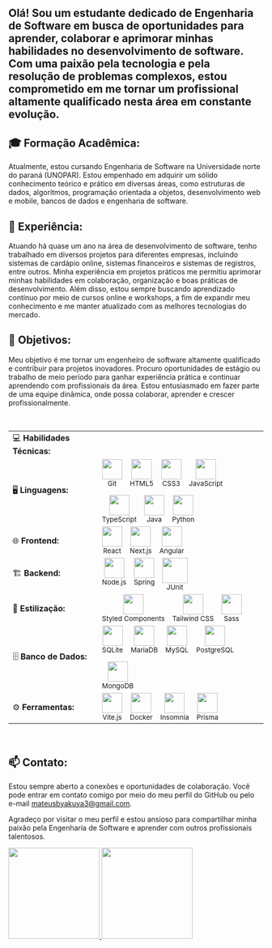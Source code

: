 ## Olá! Sou um estudante dedicado de Engenharia de Software em busca de oportunidades para aprender, colaborar e aprimorar minhas habilidades no desenvolvimento de software. Com uma paixão pela tecnologia e pela resolução de problemas complexos, estou comprometido em me tornar um profissional altamente qualificado nesta área em constante evolução.<br>

## 🎓 Formação Acadêmica:<br>
Atualmente, estou cursando Engenharia de Software na Universidade norte do paraná (UNOPAR). Estou empenhado em adquirir um sólido conhecimento teórico e prático em diversas áreas, como estruturas de dados, algoritmos, programação orientada a objetos, desenvolvimento web e mobile, bancos de dados e engenharia de software.<br>

## 💼 Experiência:<br>
Atuando há quase um ano na área de desenvolvimento de software, tenho trabalhado em diversos projetos para diferentes empresas, incluindo sistemas de cardápio online, sistemas financeiros e sistemas de registros, entre outros. Minha experiência em projetos práticos me permitiu aprimorar minhas habilidades em colaboração, organização e boas práticas de desenvolvimento. Além disso, estou sempre buscando aprendizado contínuo por meio de cursos online e workshops, a fim de expandir meu conhecimento e me manter atualizado com as melhores tecnologias do mercado.<br>

## 🌟 Objetivos:<br>
Meu objetivo é me tornar um engenheiro de software altamente qualificado e contribuir para projetos inovadores. Procuro oportunidades de estágio ou trabalho de meio período para ganhar experiência prática e continuar aprendendo com profissionais da área. Estou entusiasmado em fazer parte de uma equipe dinâmica, onde possa colaborar, aprender e crescer profissionalmente.

<br>
<table>
  <tr>
    <td>💻 <b>Habilidades Técnicas:</b></td>
  </tr>
  <tr>
    <td>🖥️ <b>Linguagens:</b></td>
    <td style="display: flex; gap: 15px; flex-wrap: wrap;">
      <div style="text-align: center;">
        <img src="https://cdn.jsdelivr.net/gh/devicons/devicon/icons/git/git-original.svg" width="40" height="40"/>
        <br><small>Git</small>
      </div>
      <div style="text-align: center;">
        <img src="https://cdn.jsdelivr.net/gh/devicons/devicon/icons/html5/html5-original.svg" width="40" height="40"/>
        <br><small>HTML5</small>
      </div>
      <div style="text-align: center;">
        <img src="https://cdn.jsdelivr.net/gh/devicons/devicon/icons/css3/css3-original.svg" width="40" height="40"/>
        <br><small>CSS3</small>
      </div>
      <div style="text-align: center;">
        <img src="https://cdn.jsdelivr.net/gh/devicons/devicon/icons/javascript/javascript-original.svg" width="40" height="40"/>
        <br><small>JavaScript</small>
      </div>
      <div style="text-align: center;">
        <img src="https://cdn.jsdelivr.net/gh/devicons/devicon/icons/typescript/typescript-original.svg" width="40" height="40"/>
        <br><small>TypeScript</small>
      </div>
      <div style="text-align: center;">
        <img src="https://cdn.jsdelivr.net/gh/devicons/devicon/icons/java/java-original.svg" width="40" height="40"/>
        <br><small>Java</small>
      </div>
      <div style="text-align: center;">
        <img src="https://cdn.jsdelivr.net/gh/devicons/devicon@latest/icons/python/python-original.svg" width="40" height="40"/>
        <br><small>Python</small>
      </div>
    </td>
  </tr>
  <tr>
    <td>🌐 <b>Frontend:</b></td>
    <td style="display: flex; gap: 15px; flex-wrap: wrap;">
      <div style="text-align: center;">
        <img src="https://cdn.jsdelivr.net/gh/devicons/devicon/icons/react/react-original.svg" width="40" height="40"/>
        <br><small>React</small>
      </div>
      <div style="text-align: center;">
        <img src="https://cdn.jsdelivr.net/gh/devicons/devicon@latest/icons/nextjs/nextjs-original.svg" width="40" height="40"/>
        <br><small>Next.js</small>
      </div>
      <div style="text-align: center;">
        <img src="https://cdn.jsdelivr.net/gh/devicons/devicon@latest/icons/angular/angular-original.svg" width="40" height="40"/>
        <br><small>Angular</small>
      </div>
    </td>
  </tr>
  <tr>
    <td>🏗️ <b>Backend:</b></td>
    <td style="display: flex; gap: 15px; flex-wrap: wrap;">
      <div style="text-align: center;">
        <img src="https://cdn.jsdelivr.net/gh/devicons/devicon/icons/nodejs/nodejs-original.svg" width="40" height="40"/>
        <br><small>Node.js</small>
      </div>
      <div style="text-align: center;">
        <img src="https://cdn.jsdelivr.net/gh/devicons/devicon@latest/icons/spring/spring-original-wordmark.svg" width="40" height="40"/>
        <br><small>Spring</small>
      </div>
      <div style="text-align: center;">
        <img src="https://cdn.jsdelivr.net/gh/devicons/devicon@latest/icons/junit/junit-original-wordmark.svg" width="50" height="50"/>
        <br><small>JUnit</small>
      </div>
    </td>
  </tr>
  <tr>
    <td>🎨 <b>Estilização:</b></td>
    <td style="display: flex; gap: 15px; flex-wrap: wrap;">
      <div style="text-align: center;">
        <img src="https://skillicons.dev/icons?i=styledcomponents" width="40" height="40"/>
        <br><small>Styled Components</small>
      </div>
      <div style="text-align: center;">
        <img src="https://cdn.jsdelivr.net/gh/devicons/devicon@latest/icons/tailwindcss/tailwindcss-original.svg" width="40" height="40"/>
        <br><small>Tailwind CSS</small>
      </div>
      <div style="text-align: center;">
        <img src="https://cdn.jsdelivr.net/gh/devicons/devicon@latest/icons/sass/sass-original.svg" width="40" height="40"/>
        <br><small>Sass</small>
      </div>
    </td>
  </tr>
  <tr>
    <td>🗄️ <b>Banco de Dados:</b></td>
    <td style="display: flex; gap: 15px; flex-wrap: wrap;">
      <div style="text-align: center;">
        <img src="https://cdn.jsdelivr.net/gh/devicons/devicon/icons/sqlite/sqlite-original.svg" width="40" height="40"/>
        <br><small>SQLite</small>
      </div>
      <div style="text-align: center;">
        <img src="https://cdn.jsdelivr.net/gh/devicons/devicon@latest/icons/mariadb/mariadb-original-wordmark.svg" width="40" height="40"/>
        <br><small>MariaDB</small>
      </div>
      <div style="text-align: center;">
        <img src="https://cdn.jsdelivr.net/gh/devicons/devicon@latest/icons/mysql/mysql-original-wordmark.svg" width="40" height="40"/>
        <br><small>MySQL</small>
      </div>
      <div style="text-align: center;">
        <img src="https://cdn.jsdelivr.net/gh/devicons/devicon@latest/icons/postgresql/postgresql-original.svg" width="40" height="40"/>
        <br><small>PostgreSQL</small>
      </div>
      <div style="text-align: center;">
        <img src="https://cdn.jsdelivr.net/gh/devicons/devicon@latest/icons/mongodb/mongodb-original-wordmark.svg" width="40" height="40"/>
        <br><small>MongoDB</small>
      </div>
    </td>
  </tr>
  <tr>
    <td>⚙️ <b>Ferramentas:</b></td>
    <td style="display: flex; gap: 15px; flex-wrap: wrap;">
      <div style="text-align: center;">
        <img src="https://cdn.jsdelivr.net/gh/devicons/devicon@latest/icons/vitejs/vitejs-original.svg" width="40" height="40"/>
        <br><small>Vite.js</small>
      </div>
      <div style="text-align: center;">
        <img src="https://cdn.jsdelivr.net/gh/devicons/devicon@latest/icons/docker/docker-original-wordmark.svg" width="40" height="40"/>
        <br><small>Docker</small>
      </div>
      <div style="text-align: center;">
        <img src="https://cdn.jsdelivr.net/gh/devicons/devicon@latest/icons/insomnia/insomnia-original.svg" width="40" height="40"/>
        <br><small>Insomnia</small>
      </div>
      <div style="text-align: center;">
        <img src="https://cdn.jsdelivr.net/gh/devicons/devicon@latest/icons/prisma/prisma-original.svg" width="40" height="40"/>
        <br><small>Prisma</small>
      </div>
    </td>
  </tr>
</table>
<br>



## 📫 Contato:
Estou sempre aberto a conexões e oportunidades de colaboração. Você pode entrar em contato comigo por meio do meu perfil do GitHub ou pelo e-mail mateusbyakuya3@gmail.com.

Agradeço por visitar o meu perfil e estou ansioso para compartilhar minha paixão pela Engenharia de Software e aprender com outros profissionais talentosos.

<!---
Matheussmaced/Matheussmaced is a ✨ special ✨ repository because its `README.md` (this file) appears on your GitHub profile.
You can click the Preview link to take a look at your changes.
--->

<div>
<a href="https://github.com/Matheussmaced">
<img loading="lazy" height="180em" src="https://github-readme-stats.vercel.app/api/top-langs/?username=Matheussmaced&layout=compact&langs_count=7&theme=dracula"/>
<img loading="lazy" height="180em" src="https://github-readme-stats.vercel.app/api?username=Matheussmaced&show_icons=true&theme=dracula&include_all_commits=true&count_private=true"/>
</div>


